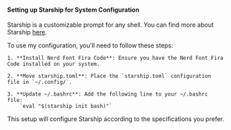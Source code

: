 #### Setting up Starship for System Configuration

Starship is a customizable prompt for any shell. You can find more about Starship [here](https://starship.rs/).

To use my configuration, you'll need to follow these steps:

    1. **Install Nerd Font Fira Code**: Ensure you have the Nerd Font Fira Code installed on your system.

    2. **Move starship.toml**: Place the `starship.toml` configuration file in `~/.config/`.

    3. **Update ~/.bashrc**: Add the following line to your ~/.bashrc file:
        `eval "$(starship init bash)"`

This setup will configure Starship according to the specifications you prefer.
